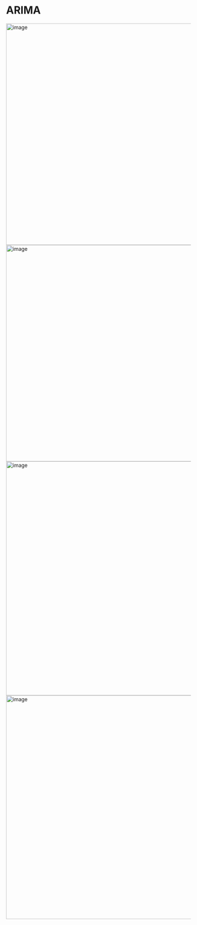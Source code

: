 # ARIMA

<img width="602" alt="image" src="https://user-images.githubusercontent.com/31846843/185289788-d9156550-d216-4dfa-bc79-b2abbcbaf7b8.png">


<img width="588" alt="image" src="https://user-images.githubusercontent.com/31846843/185289839-e01fceb7-d671-41da-8f47-b13a236cb12d.png">


<img width="636" alt="image" src="https://user-images.githubusercontent.com/31846843/185289897-5da0c9f5-824b-4bd8-a835-9984a9fc6d10.png">


<img width="608" alt="image" src="https://user-images.githubusercontent.com/31846843/185289968-9b0b7673-9982-4235-af2d-ceaeec6c2a07.png">


